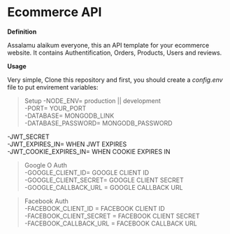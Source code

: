 # Ecommerce API

**Definition**

Assalamu alaikum everyone, this an API template for your ecommerce website. It contains Authentification, Orders, Products, Users and reviews.

**Usage**

Very simple, Clone this repository and first, you should create a *config.env* file to put envirement variables:

> Setup 
-NODE_ENV= production || development  
-PORT= YOUR_PORT  
-DATABASE= MONGODB_LINK  
-DATABASE_PASSWORD= MONGODB_PASSWORD  

-JWT_SECRET  
-JWT_EXPIRES_IN= WHEN JWT EXPIRES  
-JWT_COOKIE_EXPIRES_IN= WHEN COOKIE EXPIRES IN  

> Google O Auth  
-GOOGLE_CLIENT_ID= GOOGLE CLIENT ID  
-GOOGLE_CLIENT_SECRET= GOOGLE CLIENT SECRET  
-GOOGLE_CALLBACK_URL = GOOGLE CALLBACK URL  

> Facebook Auth  
-FACEBOOK_CLIENT_ID = FACEBOOK CLIENT ID  
-FACEBOOK_CLIENT_SECRET = FACEBOOK CLIENT SECRET  
-FACEBOOK_CALLBACK_URL = FACEBOOK CALLBACK URL  
